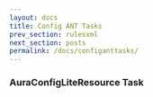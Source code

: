```yaml
---
layout: docs
title: Config ANT Tasks
prev_section: rulesxml
next_section: posts
permalink: /docs/configanttasks/
---
```


### AuraConfigLiteResource Task


